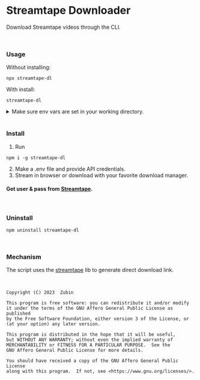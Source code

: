 # Streamtape Downloader

Download Streamtape videos through the CLI.

<br>

### Usage

Without installing:

```shell
npx streamtape-dl

```

With install:

```
streamtape-dl
```
<details>

<summary>
Make sure env vars are set in your working directory.
</summary>

<br>

On Mac / Linux

```bash
touch .env && { echo "API_USER="; echo "API_PASS="; } >> .env && nano .env
```

On Windows

```cmd
type nul > .env && echo API_USER= >> .env && echo API_PASS= >> .env && notepad .env
```

</details>

<br>

### Install

1. Run

```shell
npm i -g streamtape-dl
```

2. Make a .env file and provide API credentials.
3. Stream in browser or download with your favorite download manager.

#### Get user & pass from [Streamtape](https://streamtape.com/accpanel).

<br>

### Uninstall

```shell
npm uninstall streamtape-dl
```

<br>

### Mechanism

The script uses the [streamtape](https://www.npmjs.com/package/streamtape) lib to generate direct download link.

<br>


    Copyright (C) 2023  Zubin

    This program is free software: you can redistribute it and/or modify
    it under the terms of the GNU Affero General Public License as published
    by the Free Software Foundation, either version 3 of the License, or
    (at your option) any later version.

    This program is distributed in the hope that it will be useful,
    but WITHOUT ANY WARRANTY; without even the implied warranty of
    MERCHANTABILITY or FITNESS FOR A PARTICULAR PURPOSE.  See the
    GNU Affero General Public License for more details.

    You should have received a copy of the GNU Affero General Public License
    along with this program.  If not, see <https://www.gnu.org/licenses/>.


